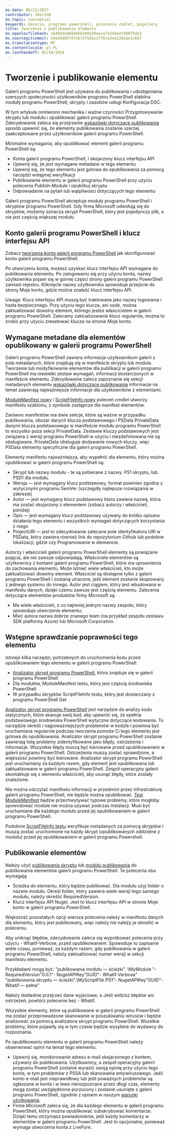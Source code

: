 ```yaml
---
ms.date: 06/12/2017
contributor: JKeithB
ms.topic: conceptual
keywords: Galeria, programu powershell, polecenia cmdlet, psgallery
title: Tworzenie i publikowanie elementu
ms.openlocfilehash: 1640d35d684bbb399336eecef529e6efd8075da3
ms.sourcegitcommit: e9ad4d85fd7eb72fb5bc37f6ca3ae1282ae3c6d7
ms.translationtype: MT
ms.contentlocale: pl-PL
ms.lasthandoff: 05/10/2018
---
```

# <a name="creating-and-publishing-an-item"></a>Tworzenie i publikowanie elementu

Galerii programu PowerShell jest używana do publikowania i udostępniania szerszych społeczności użytkowników programu PowerShell stabilna moduły programu PowerShell, skrypty i zasobów usługi Konfiguracja DSC.

W tym artykule omówiono mechanika i ważne czynności Przygotowywanie skryptu lub modułu i opublikować galerii programu PowerShell.
Zdecydowanie zaleca się przejrzenie [wskazówki dotyczące publikowania](https://msdn.microsoft.com/en-us/powershell/gallery/psgallery/psgallery-PublishingGuidelines) sposób upewnić się, że elementy publikowania zostanie szerzej zaakceptowane przez użytkowników galerii programu PowerShell.

Minimalne wymagania, aby opublikować element galerii programu PowerShell są:

- Konta galerii programu PowerShell, i skojarzony klucz interfejsu API
- Upewnij się, że jest wymagane metadane w tego elementu
- Upewnij się, że tego elementu jest gotowa do opublikowania za pomocą narzędzi wstępnej weryfikacji
- Publikowanie elementu w galerii programu PowerShell przy użyciu polecenia Publish-Module i opublikuj skryptu
- Odpowiadanie na pytań lub wątpliwości dotyczących tego elementu

Galerii programu PowerShell akceptuje moduły programu PowerShell i skryptów programu PowerShell.
Gdy firma Microsoft odwołują się do skryptów, możemy oznacza skrypt PowerShell, który jest pojedynczy plik, a nie jest częścią większej modułu.

## <a name="powershell-gallery-account-and-api-key"></a>Konto galerii programu PowerShell i klucz interfejsu API

Zobacz [tworzenia konta galerii programu PowerShell](https://msdn.microsoft.com/en-us/powershell/gallery/psgallery/psgallery_creating_an_account) jak skonfigurować konto galerii programu PowerShell.

Po utworzeniu konta, możesz uzyskać klucz interfejsu API wymagane do publikowania elementu.
Po zalogowaniu się przy użyciu konta, nazwy użytkownika pojawi się w górnej części strony galerii programu PowerShell zamiast rejestru.
Kliknięcie nazwy użytkownika spowoduje przejście do strony Moje konto, gdzie można znaleźć klucz interfejsu API.

Uwaga: Klucz interfejsu API muszą być traktowane jako nazwy logowania i hasła bezpiecznego.
Przy użyciu tego klucza, ani osób, można zaktualizować dowolny element, którego jesteś właścicielem w galerii programu PowerShell.
Zalecamy zaktualizowanie klucz regularnie, można to zrobić przy użyciu zresetować klucza na stronie Moje konto.

## <a name="required-metadata-for-items-published-to-the-powershell-gallery"></a>Wymagane metadane dla elementów opublikowany w galerii programu PowerShell

Galerii programu PowerShell zawiera informacje użytkownikom galerii z pola metadanych, które znajdują się w manifeście skryptu lub module.
Tworzenie lub modyfikowanie elementów dla publikacji w galerii programu PowerShell ma niewielki zestaw wymagań, informacji dostarczonych w manifeście elementu.
Zdecydowanie zaleca zapoznanie się sekcji metadanych elementu [wskazówki dotyczące publikowania](https://msdn.microsoft.com/en-us/powershell/gallery/psgallery/psgallery-PublishingGuidelines) informacje na temat zawierają najważniejsze informacje dla użytkowników z elementami.

[ModuleManifest nowy](https://msdn.microsoft.com/en-us/powershell/gallery/psget/module/ModuleManifest-Reference) i [ScriptFileInfo nowy](https://msdn.microsoft.com/en-us/powershell/gallery/psget/script/psget_new-scriptfileinfo) poleceń cmdlet utworzy manifestu szablonu, z symbole zastępcze dla manifest elementów.

Zarówno manifestów ma dwie sekcje, które są ważne w przypadku publikowania, obszar danych klucza podstawowego i PSData PrivateData danymi klucza podstawowego w manifeście modułu programu PowerShell to wszystko poza sekcji PrivateData.
Zestawie kluczy podstawowych jest związana z wersji programu PowerShell w użyciu i niezdefiniowana nie są obsługiwane.
PrivateData obsługuje dodawanie nowych kluczy, więc PSData elementy specyficzne dla galerii programu PowerShell.


Elementy manifestu najważniejsza, aby wypełnić dla elementu, który można opublikować w galerii programu PowerShell są:

- Skrypt lub nazwy modułu - te są pobierane z nazwy. PS1 skryptu, lub. PSD1 dla modułu.
- Wersja — jest wymagany klucz podstawowy, format powinien zgodna z wytycznymi programu SemVer (szczegóły najlepsze rozwiązania w zakresie)
- Autor — jest wymagany klucz podstawowy która zawiera nazwę, która ma zostać skojarzony z elementem (zobacz autorzy i właścicieli, poniżej)
- Opis — jest wymagany klucz podstawowy używany do krótko opisano działania tego elementu i wszystkich wymagań dotyczących korzystania z niego
- ProjectURI — jest to zdecydowanie zalecane pole identyfikatora URI w PSData, który zawiera również link do repozytorium Github lub podobne lokalizacji, gdzie czy Programowanie w elemencie.

Autorzy i właścicieli galerii programu PowerShell elementy są powiązane pojęcia, ale nie zawsze odpowiadają.
Właściciele elementów są użytkownicy z kontami galerii programu PowerShell, które ma uprawnienia do zachowania elementu. Może istnieć wiele właścicieli, kto może zaktualizować dowolny element.
Właściciel są dostępne tylko z galerii programu PowerShell i zostaną utracone, jeśli element zostanie skopiowany z jednego systemu do innego.
Autor jest ciągiem, który jest wbudowana w manifestu danych, dzięki czemu zawsze jest częścią elementu.
Zalecenia dotyczące elementów produktów firmy Microsoft są:

- Ma wiele właścicieli, z co najmniej jednym nazwy zespołu, który spowoduje utworzenie elementu;
- Mieć autora nazwa dobrze znanego team (na przykład zespołu zestawu SDK platformy Azure) lub Microsoft Corporation.


## <a name="pre-validate-your-item"></a>Wstępne sprawdzanie poprawności tego elementu

Istnieje kilka narzędzi, potrzebnych do uruchomienia kodu przed opublikowaniem tego elementu w galerii programu PowerShell:

- [Analizator skrypt programu PowerShell](https://www.powershellgallery.com/packages/PSScriptAnalyzer/), która znajduje się w galerii programu PowerShell
- Dla modułów, ModuleManifest testu, który jest częścią środowiska PowerShell
- W przypadku skryptów ScriptFileInfo testu, który jest dostarczany z programu PowerShell Get

[Analizator skrypt programu PowerShell](https://www.powershellgallery.com/packages/PSScriptAnalyzer/) jest narzędzie do analizy kodu statycznych, które skanuje swój kod, aby upewnić się, że spełnia podstawowego środowiska PowerShell wytyczne dotyczące kodowania. To narzędzie określi i najpoważniejszych problemów w kodzie i powinna być uruchamiana regularnie podczas tworzenia pomoże Ci tego elementu jest gotowa do opublikowania.
Analizator skrypt programu PowerShell zostanie zawierają listę problemy zidentyfikowane jako błędy, ostrzeżenia i informacje.
Wszystkie błędy muszą być kierowane przed opublikowaniem w galerii programu PowerShell. Ostrzeżenia muszą zostać sprawdzone, a większość powinny być kierowane.
Analizator skrypt programu PowerShell jest uruchamiany za każdym razem, gdy element jest opublikowana lub zaktualizowane w galerii programu PowerShell.
Zespół operacyjny galerii skontaktuje się z elementu właścicieli, aby usunąć błędy, które zostały znalezione.

Nie można odczytać manifestu informacji w przedmiot przez infrastrukturę galerii programu PowerShell, nie będzie można opublikować.
[Test ModuleManifest](https://msdn.microsoft.com/en-us/powershell/reference/5.1/microsoft.powershell.core/test-modulemanifest) będzie przechwytywać typowe problemy, które mogłoby spowodować module nie można używać podczas instalacji. Musi być uruchamiane dla każdego modułu przed jej opublikowaniem w galerii programu PowerShell.

Podobnie [ScriptFileInfo testu](https://msdn.microsoft.com/en-us/powershell/gallery/psget/script/psget_test-scriptfileinfo) weryfikuje metadanych za pomocą skryptów i muszą zostać uruchomione na każdy skrypt (opublikowanych oddzielne z modułu) przed jej opublikowaniem w galerii programu Powershell.


## <a name="publishing-items"></a>Publikowanie elementów

Należy użyć [publikowania skryptu](https://msdn.microsoft.com/en-us/powershell/gallery/psget/script/psget_publish-script) lub [modułu publikowania](https://msdn.microsoft.com/en-us/powershell/gallery/psget/module/psget_publish-module) do publikowania elementów galerii programu PowerShell.
Te polecenia oba wymagają

- Ścieżka do elementu, który będzie publikować. Dla modułu użyj folder o nazwie modułu. Określ folder, który zawiera wiele wersji tego samego modułu, należy określić RequiredVersion.
- Klucz interfejsu API Nuget. Jest to klucz interfejsu API w stronie Moje konto w galerii programu PowerShell.

Większość pozostałych opcji wiersza polecenia należy w manifestu danych dla elementu, który jest publikowany, więc należy nie należy je określić w poleceniu.

Aby uniknąć błędów, zdecydowanie zaleca się wypróbować polecenia przy użyciu - Whatif-Verbose, przed opublikowaniem.
Spowoduje to zapisanie wiele czasu, ponieważ, za każdym razem, gdy publikowania w galerii programu PowerShell, należy zaktualizować numer wersji w sekcji manifestu elementu.

Przykładami mogą być: "publikowania modułu — ścieżki". \MyModule "- RequiredVersion"0.0.1"- NugetAPIKey"GUID"- Whatif-Verbose" "publikowania skryptu — ścieżki".\MyScriptFile.PS1"- NugetAPIKey"GUID"- Whatif — pełne"

Należy dokładnie przejrzeć dane wyjściowe, a Jeśli widzisz błędów ani ostrzeżeń, powtórz polecenie bez - Whatif.

Wszystkie elementy, które są publikowane w galerii programu PowerShell ma zostać przeprowadzone skanowanie w poszukiwaniu wirusów i będzie analizować za pomocą analizatora skrypt programu PowerShell.
Wszelkie problemy, które pojawiły się w tym czasie będzie wysyłane do wydawcy do rozpoznania.

Po opublikowaniu elementu w galerii programu PowerShell należy obserwować opinii na temat tego elementu.

- Upewnij się, monitorowanie adresu e-mail skojarzonego z kontem, używany do publikowania.
Użytkownicy, a zespół operacyjny galerii programu PowerShell zostanie wyrazić swoją opinię przy użyciu tego konta, w tym problemów z PSSA lub skanowania antywirusowego.
Jeśli konto e-mail jest nieprawidłowy lub jeśli poważnych problemów są zgłaszane w konta i w lewo nierozpoznane przez długi czas, elementy mogą zostać uwzględnione porzucony i zostanie usunięte z galerii programu PowerShell, zgodnie z opisem w naszym [warunki użytkowania](https://www.powershellgallery.com/policies/Terms).
- Firma Microsoft zaleca się, że dla każdego elementu w galerii programu PowerShell, który można opublikować subskrybować komentarze.
Dzięki temu otrzymasz powiadomienie, jeśli każdy komentarzy w elementów w galerii programu PowerShell.
Jest to opcjonalne, ponieważ wymaga utworzenia konta z LiveFyre.